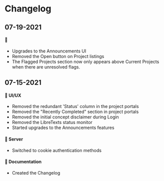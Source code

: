 # Changelog

## 07-19-2021

#### :art:
* Upgrades to the Announcements UI
* Removed the Open button on Project listings
* The Flagged Projects section now only appears above Current Projects when there are unresolved flags.

## 07-15-2021

#### :art: UI/UX

* Removed the redundant 'Status' column in the project portals
* Removed the "Recently Completed" section in project portals
* Removed the initial concept disclaimer during Login
* Removed the LibreTexts status monitor
* Started upgrades to the Announcements features

#### :satellite: Server

* Switched to cookie authentication methods

#### :memo: Documentation

* Created the Changelog
